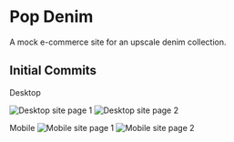 # Pop Denim #

A mock e-commerce site for an upscale denim collection.

## Initial Commits ##

Desktop

![Desktop site page 1](/pd-desktop-11-6.png)
![Desktop site page 2](/pd-desktop-11-6-2.png)

Mobile
![Mobile site page 1](/pd-mobile-11-6.png)
![Mobile site page 2](/pd-mobile-11-6-2.png)